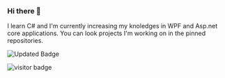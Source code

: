### Hi there 👋
I learn C# and I'm currently increasing my knoledges in WPF and Asp.net core applications.
You can look projects I'm working on in the pinned repositories.




![Updated Badge](https://badges.pufler.dev/updated/AlexRajvandary/Chess)

![visitor badge](https://visitor-badge.glitch.me/badge?page_id=AlexRajvandary)
<!--
**AlexRajvandary/AlexRajvandary** is a ✨ _special_ ✨ repository because its `README.md` (this file) appears on your GitHub profile.

Here are some ideas to get you started:

- 🔭 I’m currently working on ...
- 🌱 I’m currently learning ...
- 👯 I’m looking to collaborate on ...
- 🤔 I’m looking for help with ...
- 💬 Ask me about ...
- 📫 How to reach me: ...
- 😄 Pronouns: ...
- ⚡ Fun fact: ...
-->
